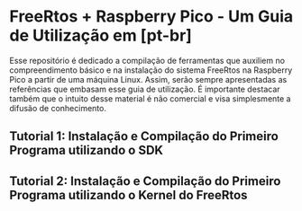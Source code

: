# FreeRtos + Raspberry Pico - Um Guia de Utilização em [pt-br]
Esse repositório é dedicado a compilação de ferramentas que auxiliem no compreendimento básico e na instalação do sistema FreeRtos na Raspberry Pico a partir de uma máquina Linux. Assim, serão sempre apresentadas as referências que embasam esse guia de utilização. É importante destacar também que o intuito desse material é não comercial e visa simplesmente a difusão de conhecimento.

## Tutorial 1: Instalação e Compilação do Primeiro Programa utilizando o SDK

## Tutorial 2: Instalação e Compilação do Primeiro Programa utilizando o Kernel do FreeRtos

